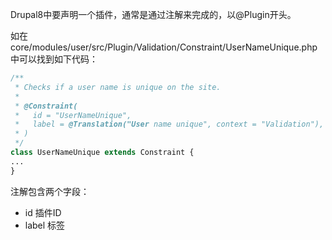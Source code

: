 Drupal8中要声明一个插件，通常是通过注解来完成的，以@Plugin开头。

如在core/modules/user/src/Plugin/Validation/Constraint/UserNameUnique.php中可以找到如下代码：

```php
/**
 * Checks if a user name is unique on the site.
 *
 * @Constraint(
 *   id = "UserNameUnique",
 *   label = @Translation("User name unique", context = "Validation"),
 * )
 */
class UserNameUnique extends Constraint {
...
}
```

注解包含两个字段：
* id 插件ID
* label 标签